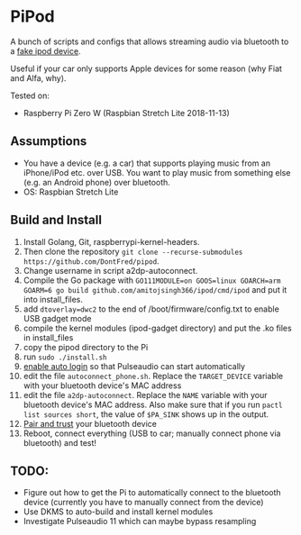 # PiPod

A bunch of scripts and configs that allows streaming audio via bluetooth to a [fake ipod device](https://github.com/dangerzau/ipod-gadget).

Useful if your car only supports Apple devices for some reason (why Fiat and Alfa, why).

Tested on:
*  Raspberry Pi Zero W (Raspbian Stretch Lite 2018-11-13)

## Assumptions
*  You have a device (e.g. a car) that supports playing music from an iPhone/iPod etc. over USB. You want to play music from something else (e.g. an Android phone) over bluetooth.
*  OS: Raspbian Stretch Lite

## Build and Install
1.  Install Golang, Git, raspberrypi-kernel-headers. 
2.  Then clone the repository `git clone --recurse-submodules https://github.com/DontFred/pipod`.
3.  Change username in script a2dp-autoconnect.
4.  Compile the Go package with `GO111MODULE=on GOOS=linux GOARCH=arm GOARM=6 go build github.com/amitojsingh366/ipod/cmd/ipod` and put it into install_files.
5.  add `dtoverlay=dwc2` to the end of /boot/firmware/config.txt to enable USB gadget mode
6.  compile the kernel modules (ipod-gadget directory) and put the .ko files in install_files
7.  copy the pipod directory to the Pi
8.  run `sudo ./install.sh`
9.  [enable auto login](https://gist.github.com/oleq/24e09112b07464acbda1#autologin) so that Pulseaudio can start automatically
10.  edit the file `autoconnect_phone.sh`.
Replace the `TARGET_DEVICE` variable with your bluetooth device's MAC address
11.  edit the file `a2dp-autoconnect`.
Replace the `NAME` variable with your bluetooth device's MAC address.
Also make sure that if you run `pactl list sources short`, the value of `$PA_SINK` shows up in the output.
12.  [Pair and trust](https://gist.github.com/oleq/24e09112b07464acbda1#setup-bluetooth) your bluetooth device
13.  Reboot, connect everything (USB to car; manually connect phone via bluetooth) and test!


## TODO:
*  Figure out how to get the Pi to automatically connect to the bluetooth device (currently you have to manually connect from the device)
*  Use DKMS to auto-build and install kernel modules
*  Investigate Pulseaudio 11 which can maybe bypass resampling
